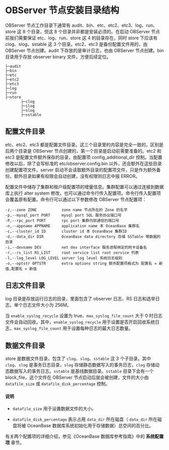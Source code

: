 # OBServer 节点安装目录结构

OBServer 节点工作目录下通常有 audit、bin、etc、etc2、etc3、log、run、store 这 8 个目录，但这 8 个目录并非都是安装必须的。在启动 OBServer 节点前我们需要保证 etc、log、run、store 这 4 的目录存在，同时 store 下应该有clog、slog、sstable 这 3 个目录。etc2、etc3 是备份配置文件用的，由 OBServer 节点创建。audit 下存放的是审计日志，也由 OBServer 节点创建。bin 目录用于存放 observer binary 文件，方便后续定位。

```shell
├─audit
├─bin
├─etc
├─etc2
├─etc3
├─log
├─run
├─store
       ├─clog
       ├─ilog
       ├─slog
       ├─sstable
```

## 配置文件目录

etc、etc2、etc3 都是配置文件目录。这三个目录里的内容是完全一致的，区别是后两个目录是 OBServer 节点创建的，第一个目录是启动前需要准备的。etc2 和 etc3 是配置文件额外保存的目录，由配置项 config_additional_dir 控制。当配置修改以后，除了会写标准的 etc/observer.config.bin 以外，还会额外在这些目录创建配置项文件。server 启动不会读取额外目录的配置项文件，只是作为额外备份。额外目录如果有权限会自动创建，没有权限则日志中报 ERROR。

配置文件中储存了集群和租户级配置项的增量信息。集群配置可以通过连接到数据库上执行 alter system 修改，也可以通过命令行传入配置项。命令行传入配置项会覆盖原有配置。命令行可以通过以下参数修改 OBServer 节点配置项：

```shell
-z,--zone ZONE           zone name 节点所在的 Zone 的名字
-p,--mysql_port PORT     mysql port SQL 服务协议端口号
-P,--rpc_port PORT       rpc port 集群内部通信的端口号
-n,--appname APPNAME     application name 本 OceanBase 集群名
-c,--cluster_id ID       cluster id 本 OceanBase 集群ID
-d,--data_dir DIR        OceanBase data directory 存储 SSTable 等数据的目录
-i,--devname DEV         net dev interface 服务进程绑定的网卡设备名
-r,--rs_list RS_LIST     root service list root service 列表
-l,--log_level LOG_LEVEL server log level 系统日志级别
-o,--optstr OPTSTR       extra options string 额外配置项格式为 配置名 = 新值,配置名 = 新值
```

## 日志文件目录

log 目录是存放运行日志的目录，里面包含了 observer 日志、RS 日志和选举日志。单个日志文件大小为 256M。

当 `enable_syslog_recycle` 设置为 true、`max_syslog_file_count` 大于 0 时日志文件会自动回收。其中，`enable_syslog_recycle` 用于设置是否开启回收系统日志，`max_syslog_file_count` 用于设置每种日志的最大日志数量。

## 数据文件目录

store 是数据文件目录，包含了 `clog`、`slog`、`sstable` 这 3 个子目录。其中 `clog`、`slog` 是事务日志目录，`slog` 存储静态数据写入的事务日志，`clog` 存储动态数据写入的事务日志。`sstable` 是基线数据目录。`sstable` 目录下会有一个 block_file，这个文件在 OBServer 节点启动后就会被创建，文件的大小由 `datafile_size` 或 `datafile_disk_percentage` 控制。

  <main id="notice" type='explain'>
    <h4>说明</h4>
    <ul>
    <li>
    <p><code>datafile_size</code> 用于设置数据文件的大小。</p>
    </li>
    <li>
    <p><code>datafile_disk_percentage</code> 表示占用 <code>data_dir</code> 所在磁盘（ <code>data_dir</code> 所在磁盘将被 OceanBase 数据库系统初始化用于存储数据）总空间的百分比。</p>
    </li>
    </ul>
    <p>有关两个配置项的详细介绍，参见《OceanBase 数据库参考指南》中的 <strong>系统配置项</strong> 章节。</p>
  </main>
